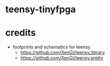 # teensy-tinyfpga
# credits
* footprints and schematics for teensy 
  * https://github.com/XenGi/teensy_library
  * https://github.com/XenGi/teensy.pretty  
